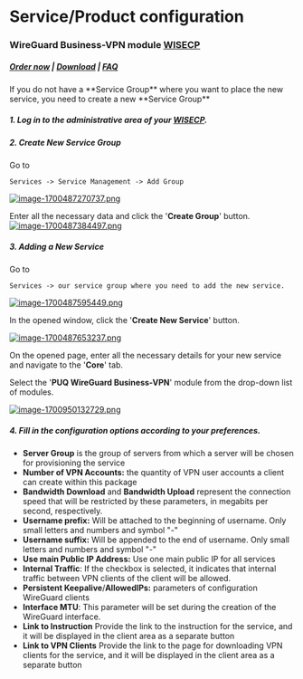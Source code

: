 # Service/Product configuration

### WireGuard Business-VPN module **[WISECP](https://puqcloud.com/link.php?id=78)** 

##### [Order now](https://puqcloud.com/index.php?rp=/store/wisecp-module-wireguard-business-vpn) | [Download](https://download.puqcloud.com/WISECP/Product/PUQ_WISECP-WireGuard-Business-VPN/) | [FAQ](https://faq.puqcloud.com/)

<p class="callout info">If you do not have a **Service Group** where you want to place the new service, you need to create a new **Service Group**</p>

##### 1. Log in to the administrative area of your **[WISECP](https://puqcloud.com/link.php?id=78)**.

##### 2. Create New Service Group

  
Go to

```
Services -> Service Management -> Add Group
```

[![image-1700487270737.png](https://doc.puq.info/uploads/images/gallery/2023-11/scaled-1680-/image-1700487270737.png)](https://doc.puq.info/uploads/images/gallery/2023-11/image-1700487270737.png)

Enter all the necessary data and click the '**Create Group**' button.  
[![image-1700487384497.png](https://doc.puq.info/uploads/images/gallery/2023-11/scaled-1680-/image-1700487384497.png)](https://doc.puq.info/uploads/images/gallery/2023-11/image-1700487384497.png)

##### 3. Adding a New Service  
  


Go to

```
Services -> our service group where you need to add the new service.
```

[![image-1700487595449.png](https://doc.puq.info/uploads/images/gallery/2023-11/scaled-1680-/image-1700487595449.png)](https://doc.puq.info/uploads/images/gallery/2023-11/image-1700487595449.png)

In the opened window, click the '**Create New Service**' button.

[![image-1700487653237.png](https://doc.puq.info/uploads/images/gallery/2023-11/scaled-1680-/image-1700487653237.png)](https://doc.puq.info/uploads/images/gallery/2023-11/image-1700487653237.png)

On the opened page, enter all the necessary details for your new service and navigate to the '**Core**' tab.  
  
Select the '**PUQ WireGuard Business-VPN**' module from the drop-down list of modules.

[![image-1700950132729.png](https://doc.puq.info/uploads/images/gallery/2023-11/scaled-1680-/image-1700950132729.png)](https://doc.puq.info/uploads/images/gallery/2023-11/image-1700950132729.png)

##### 4. Fill in the configuration options according to your preferences.

- **Server Group** is the group of servers from which a server will be chosen for provisioning the service
- **Number of VPN Accounts:** the quantity of VPN user accounts a client can create within this package
- **Bandwidth Download** and **Bandwidth Upload** represent the connection speed that will be restricted by these parameters, in megabits per second, respectively.
- **Username prefix:** Will be attached to the beginning of username. Only small letters and numbers and symbol "-"
- **Username suffix:** Will be appended to the end of username. Only small letters and numbers and symbol "-"
- **Use main Public IP Address:** Use one main public IP for all services
- **Internal Traffic**: If the checkbox is selected, it indicates that internal traffic between VPN clients of the client will be allowed.
- **Persistent Keepalive**/**AllowedIPs:** parameters of configuration WireGuard clients
- **Interface MTU**: This parameter will be set during the creation of the WireGuard interface.
- **Link to Instruction** Provide the link to the instruction for the service, and it will be displayed in the client area as a separate button
- **Link to VPN Clients** Provide the link to the page for downloading VPN clients for the service, and it will be displayed in the client area as a separate button